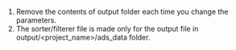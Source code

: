 1. Remove the contents of output folder each time you change the parameters.
2. The sorter/filterer file is made only for the output file in output/<project_name>/ads_data folder.